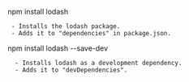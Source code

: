 npm install lodash

  ```
   - Installs the lodash package.
   - Adds it to "dependencies" in package.json.
  ```

 npm install lodash --save-dev

  ```
    - Installs lodash as a development dependency.
    - Adds it to "devDependencies".
  ``` 